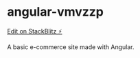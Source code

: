 # angular-vmvzzp

[Edit on StackBlitz ⚡️](https://stackblitz.com/edit/angular-vmvzzp)

A basic e-commerce site made with Angular.
